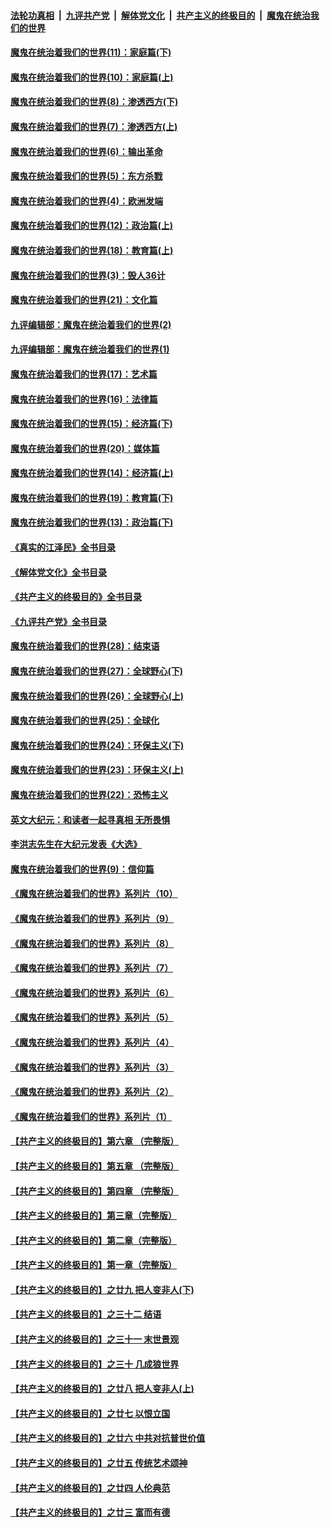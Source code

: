 ####  [法轮功真相](../../../../basic/blob/master/README.md?t=12070502) &nbsp;|&nbsp; [九评共产党](../../../../9ping.md/blob/master/README.md?t=12070502) &nbsp;|&nbsp; [解体党文化](../../../../jtdwh.md/blob/master/README.md?t=12070502)  &nbsp;|&nbsp; [共产主义的终极目的](../../../../gczydzjmd.md/blob/master/README.md?t=12070502) &nbsp;|&nbsp; [魔鬼在统治我们的世界](../../../../mgztzwmdsj.md/blob/master/README.md?t=12070502) 

#### [魔鬼在统治着我们的世界(11)：家庭篇(下)](../pages/nsc422/n10440961.md?t=12070502) 

#### [魔鬼在统治着我们的世界(10)：家庭篇(上)](../pages/nsc422/n10435448.md?t=12070502) 

#### [魔鬼在统治着我们的世界(8)：渗透西方(下)](../pages/nsc422/n10429603.md?t=12070502) 

#### [魔鬼在统治着我们的世界(7)：渗透西方(上)](../pages/nsc422/n10426013.md?t=12070502) 

#### [魔鬼在统治着我们的世界(6)：输出革命](../pages/nsc422/n10421536.md?t=12070502) 

#### [魔鬼在统治着我们的世界(5)：东方杀戮](../pages/nsc422/n10417707.md?t=12070502) 

#### [魔鬼在统治着我们的世界(4)：欧洲发端](../pages/nsc422/n10414890.md?t=12070502) 

#### [魔鬼在统治着我们的世界(12)：政治篇(上)](../pages/nsc422/n10444576.md?t=12070502) 

#### [魔鬼在统治着我们的世界(18)：教育篇(上)](../pages/nsc422/n10526970.md?t=12070502) 

#### [魔鬼在统治着我们的世界(3)：毁人36计](../pages/nsc422/n10411583.md?t=12070502) 

#### [魔鬼在统治着我们的世界(21)：文化篇](../pages/nsc422/n10597706.md?t=12070502) 

#### [九评编辑部：魔鬼在统治着我们的世界(2)](../pages/nsc422/n10410036.md?t=12070502) 

#### [九评编辑部：魔鬼在统治着我们的世界(1)](../pages/nsc422/n10406825.md?t=12070502) 

#### [魔鬼在统治着我们的世界(17)：艺术篇](../pages/nsc422/n10499093.md?t=12070502) 

#### [魔鬼在统治着我们的世界(16)：法律篇](../pages/nsc422/n10485969.md?t=12070502) 

#### [魔鬼在统治着我们的世界(15)：经济篇(下)](../pages/nsc422/n10469975.md?t=12070502) 

#### [魔鬼在统治着我们的世界(20)：媒体篇](../pages/nsc422/n10586579.md?t=12070502) 

#### [魔鬼在统治着我们的世界(14)：经济篇(上)](../pages/nsc422/n10457370.md?t=12070502) 

#### [魔鬼在统治着我们的世界(19)：教育篇(下)](../pages/nsc422/n10564808.md?t=12070502) 

#### [魔鬼在统治着我们的世界(13)：政治篇(下)](../pages/nsc422/n10448270.md?t=12070502) 

#### [《真实的江泽民》全书目录](../pages/nsc422/n13721399.md?t=12070502) 

#### [《解体党文化》全书目录](../pages/nsc422/n13721157.md?t=12070502) 

#### [《共产主义的终极目的》全书目录](../pages/nsc422/n13721048.md?t=12070502) 

#### [《九评共产党》全书目录](../pages/nsc422/n13708085.md?t=12070502) 

#### [魔鬼在统治着我们的世界(28)：结束语](../pages/nsc422/n10936246.md?t=12070502) 

#### [魔鬼在统治着我们的世界(27)：全球野心(下)](../pages/nsc422/n10928319.md?t=12070502) 

#### [魔鬼在统治着我们的世界(26)：全球野心(上)](../pages/nsc422/n10900318.md?t=12070502) 

#### [魔鬼在统治着我们的世界(25)：全球化](../pages/nsc422/n10788205.md?t=12070502) 

#### [魔鬼在统治着我们的世界(24)：环保主义(下)](../pages/nsc422/n10695307.md?t=12070502) 

#### [魔鬼在统治着我们的世界(23)：环保主义(上)](../pages/nsc422/n10688613.md?t=12070502) 

#### [魔鬼在统治着我们的世界(22)：恐怖主义](../pages/nsc422/n10614727.md?t=12070502) 

#### [英文大纪元：和读者一起寻真相 无所畏惧](../pages/nsc422/n12542027.md?t=12070502) 

#### [李洪志先生在大纪元发表《大选》](../pages/nsc422/n12534746.md?t=12070502) 

#### [魔鬼在统治着我们的世界(9)：信仰篇](../pages/nsc422/n10432159.md?t=12070502) 

#### [《魔鬼在统治着我们的世界》系列片（10）](../pages/nsc422/n12292670.md?t=12070502) 

#### [《魔鬼在统治着我们的世界》系列片（9）](../pages/nsc422/n12290859.md?t=12070502) 

#### [《魔鬼在统治着我们的世界》系列片（8）](../pages/nsc422/n12287445.md?t=12070502) 

#### [《魔鬼在统治着我们的世界》系列片（7）](../pages/nsc422/n12283425.md?t=12070502) 

#### [《魔鬼在统治着我们的世界》系列片（6）](../pages/nsc422/n12282314.md?t=12070502) 

#### [《魔鬼在统治着我们的世界》系列片（5）](../pages/nsc422/n12281419.md?t=12070502) 

#### [《魔鬼在统治着我们的世界》系列片（4）](../pages/nsc422/n12274024.md?t=12070502) 

#### [《魔鬼在统治着我们的世界》系列片（3）](../pages/nsc422/n12271322.md?t=12070502) 

#### [《魔鬼在统治着我们的世界》系列片（2）](../pages/nsc422/n12269049.md?t=12070502) 

#### [《魔鬼在统治着我们的世界》系列片（1）](../pages/nsc422/n12267575.md?t=12070502) 

#### [【共产主义的终极目的】第六章 （完整版）](../pages/nsc422/n11428913.md?t=12070502) 

#### [【共产主义的终极目的】第五章 （完整版）](../pages/nsc422/n11428912.md?t=12070502) 

#### [【共产主义的终极目的】第四章 （完整版）](../pages/nsc422/n11428907.md?t=12070502) 

#### [【共产主义的终极目的】第三章（完整版）](../pages/nsc422/n11428848.md?t=12070502) 

#### [【共产主义的终极目的】第二章（完整版）](../pages/nsc422/n11428831.md?t=12070502) 

#### [【共产主义的终极目的】第一章（完整版）](../pages/nsc422/n11417651.md?t=12070502) 

#### [【共产主义的终极目的】之廿九 把人变非人(下)](../pages/nsc422/n11344140.md?t=12070502) 

#### [【共产主义的终极目的】之三十二 结语](../pages/nsc422/n11360535.md?t=12070502) 

#### [【共产主义的终极目的】之三十一 末世景观](../pages/nsc422/n11351129.md?t=12070502) 

#### [【共产主义的终极目的】之三十 几成狼世界](../pages/nsc422/n11348280.md?t=12070502) 

#### [【共产主义的终极目的】之廿八 把人变非人(上)](../pages/nsc422/n11340492.md?t=12070502) 

#### [【共产主义的终极目的】之廿七 以恨立国](../pages/nsc422/n11336944.md?t=12070502) 

#### [【共产主义的终极目的】之廿六 中共对抗普世价值](../pages/nsc422/n11324785.md?t=12070502) 

#### [【共产主义的终极目的】之廿五 传统艺术颂神](../pages/nsc422/n11296396.md?t=12070502) 

#### [【共产主义的终极目的】之廿四 人伦典范](../pages/nsc422/n11296397.md?t=12070502) 

#### [【共产主义的终极目的】之廿三 富而有德](../pages/nsc422/n11283598.md?t=12070502) 

